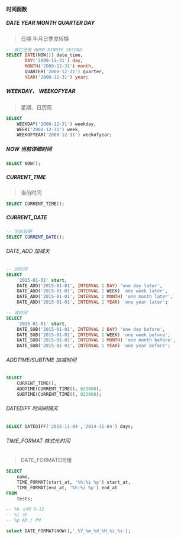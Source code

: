 #### 时间函数

##### DATE YEAR MONTH QUARTER DAY
> 日期 年月日季度转换

```sql
-- 其它还有 HOUR MINUTE SECOND
SELECT DATE(NOW()) date_time,
       DAY('2000-12-31') day,
       MONTH('2000-12-31') month,
       QUARTER('2000-12-31') quarter,
       YEAR('2000-12-31') year;
```


##### WEEKDAY、 WEEKOFYEAR
> 星期、日历周

```sql
SELECT
    WEEKDAY('2000-12-31') weekday,
    WEEK('2000-12-31') week,
    WEEKOFYEAR('2000-12-31') weekofyear;
```

##### NOW 当前详细时间
```sql
SELECT NOW();
```

##### CURRENT_TIME
> 当前时间

```sql
SELECT CURRENT_TIME();
```


##### CURRENT_DATE
```sql
-- 当前日期
SELECT CURRENT_DATE();
```


###### DATE_ADD 加减天

```sql
-- 加时间
SELECT
    '2015-01-01' start,
    DATE_ADD('2015-01-01', INTERVAL 1 DAY) 'one day later',
    DATE_ADD('2015-01-01', INTERVAL 1 WEEK) 'one week later',
    DATE_ADD('2015-01-01', INTERVAL 1 MONTH) 'one month later',
    DATE_ADD('2015-01-01', INTERVAL 1 YEAR) 'one year later';

-- 减时间
SELECT
    '2015-01-01' start,
    DATE_SUB('2015-01-01', INTERVAL 1 DAY) 'one day before',
    DATE_SUB('2015-01-01', INTERVAL 1 WEEK) 'one week before',
    DATE_SUB('2015-01-01', INTERVAL 1 MONTH) 'one month before',
    DATE_SUB('2015-01-01', INTERVAL 1 YEAR) 'one year before';
```


###### ADDTIME/SUBTIME 加减时间
```sql
SELECT
    CURRENT_TIME(),
    ADDTIME(CURRENT_TIME(), 023000),
    SUBTIME(CURRENT_TIME(), 023000);
```


###### DATEDIFF 时间间隔天
```sql
SELECT DATEDIFF('2015-11-04','2014-11-04') days;
```


###### TIME_FORMAT 格式化时间
> DATE_FORMATE同理
```sql
SELECT
    name,
    TIME_FORMAT(start_at, '%h:%i %p') start_at,
    TIME_FORMAT(end_at, '%h:%i %p') end_at
FROM
    tests;

-- %h 小时 0-12
-- %i 分
-- %p AM / PM

select DATE_FORMAT(NOW(),'_%Y_%m_%d_%H_%i_%s');
```


